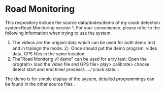 # Road Monitoring
This respository include the source data/dodes/demo of my crack detection system:Road Monitoring version 1.
For your convenience, please refer to the following information when trying to use the system.
1) The videos are the origianl data which can be used for both demo test and in trainign the mode.
2）Once should put the demo program, video data, GPS files in the same location.
2) The"Road Monitorig v1 demo" can be used for a try test:
   Open the program> load the video file and GPS file> play> calibrate> choose detect start and end time/ process/...../ crack stats...
   
The demo is for simple display of the system, detailed programmings can be found in the other source files .
